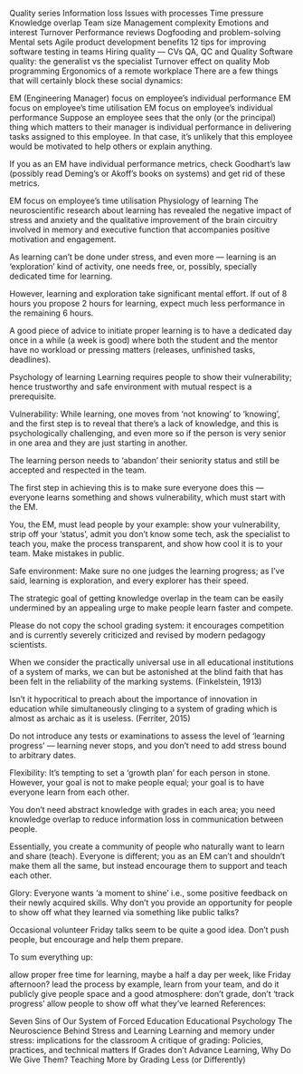 Quality series
Information loss
Issues with processes
Time pressure
Knowledge overlap
Team size
Management complexity
Emotions and interest
Turnover
Performance reviews
Dogfooding and problem-solving
Mental sets
Agile product development benefits
12 tips for improving software testing in teams
Hiring quality — CVs
QA, QC and Quality
Software quality: the generalist vs the specialist
Turnover effect on quality
Mob programming
Ergonomics of a remote workplace
There are a few things that will certainly block these social dynamics:

EM (Engineering Manager) focus on employee’s individual performance
EM focus on employee’s time utilisation
EM focus on employee’s individual performance
Suppose an employee sees that the only (or the principal) thing which matters to their manager is individual performance in delivering tasks assigned to this employee. In that case, it’s unlikely that this employee would be motivated to help others or explain anything.

If you as an EM have individual performance metrics, check Goodhart’s law (possibly read Deming’s or Akoff’s books on systems) and get rid of these metrics.

EM focus on employee’s time utilisation
Physiology of learning
The neuroscientific research about learning has revealed the negative impact of stress and anxiety and the qualitative improvement of the brain circuitry involved in memory and executive function that accompanies positive motivation and engagement.

As learning can’t be done under stress, and even more — learning is an ‘exploration’ kind of activity, one needs free, or, possibly, specially dedicated time for learning.

However, learning and exploration take significant mental effort. If out of 8 hours you propose 2 hours for learning, expect much less performance in the remaining 6 hours.

A good piece of advice to initiate proper learning is to have a dedicated day once in a while (a week is good) where both the student and the mentor have no workload or pressing matters (releases, unfinished tasks, deadlines).

Psychology of learning
Learning requires people to show their vulnerability; hence trustworthy and safe environment with mutual respect is a prerequisite.

Vulnerability:
While learning, one moves from ‘not knowing’ to ‘knowing’, and the first step is to reveal that there’s a lack of knowledge, and this is psychologically challenging, and even more so if the person is very senior in one area and they are just starting in another.

The learning person needs to ‘abandon’ their seniority status and still be accepted and respected in the team.

The first step in achieving this is to make sure everyone does this — everyone learns something and shows vulnerability, which must start with the EM.

You, the EM, must lead people by your example: show your vulnerability, strip off your ‘status’, admit you don’t know some tech, ask the specialist to teach you, make the process transparent, and show how cool it is to your team. Make mistakes in public.

Safe environment:
Make sure no one judges the learning progress; as I’ve said, learning is exploration, and every explorer has their speed.

The strategic goal of getting knowledge overlap in the team can be easily undermined by an appealing urge to make people learn faster and compete.

Please do not copy the school grading system: it encourages competition and is currently severely criticized and revised by modern pedagogy scientists.

When we consider the practically universal use in all educational institutions of a system of marks, we can but be astonished at the blind faith that has been felt in the reliability of the marking systems. (Finkelstein, 1913)

Isn’t it hypocritical to preach about the importance of innovation in education while simultaneously clinging to a system of grading which is almost as archaic as it is useless. (Ferriter, 2015)

Do not introduce any tests or examinations to assess the level of ‘learning progress’ — learning never stops, and you don’t need to add stress bound to arbitrary dates.

Flexibility:
It’s tempting to set a ‘growth plan’ for each person in stone. However, your goal is not to make people equal; your goal is to have everyone learn from each other.

You don’t need abstract knowledge with grades in each area; you need knowledge overlap to reduce information loss in communication between people.

Essentially, you create a community of people who naturally want to learn and share (teach). Everyone is different; you as an EM can’t and shouldn’t make them all the same, but instead encourage them to support and teach each other.

Glory:
Everyone wants ‘a moment to shine’ i.e., some positive feedback on their newly acquired skills. Why don’t you provide an opportunity for people to show off what they learned via something like public talks?

Occasional volunteer Friday talks seem to be quite a good idea. Don’t push people, but encourage and help them prepare.

To sum everything up:

allow proper free time for learning, maybe a half a day per week, like Friday afternoon?
lead the process by example, learn from your team, and do it publicly
give people space and a good atmosphere: don’t grade, don’t ‘track progress’
allow people to show off what they’ve learned
References:

Seven Sins of Our System of Forced Education
Educational Psychology
The Neuroscience Behind Stress and Learning
Learning and memory under stress: implications for the classroom
A critique of grading: Policies, practices, and technical matters
If Grades don’t Advance Learning, Why Do We Give Them?
Teaching More by Grading Less (or Differently)
